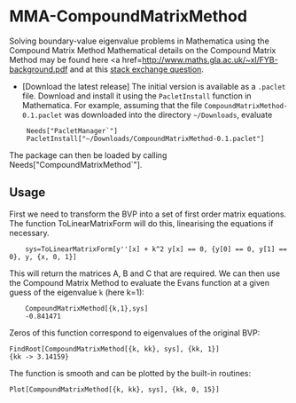 # MMA-CompoundMatrixMethod
Solving boundary-value eigenvalue problems in Mathematica using the Compound Matrix Method
Mathematical details on the Compound Matrix Method may be found here <a href=http://www.maths.gla.ac.uk/~xl/FYB-background.pdf</a> and at this <a href=https://mathematica.stackexchange.com/questions/155079/finding-eigenvalues-for-a-boundary-value-problem>stack exchange question</a>. 


 - [Download the latest release]
 The initial version is available as a  `.paclet` file. Download and install it using the `PacletInstall` function in Mathematica.  For example, assuming that the file `CompoundMatrixMethod-0.1.paclet` was downloaded into the directory `~/Downloads`, evaluate

        Needs["PacletManager`"]
        PacletInstall["~/Downloads/CompoundMatrixMethod-0.1.paclet"]

The package can then be loaded by calling Needs["CompoundMatrixMethod`"].

## Usage

First we need to transform the BVP into a set of first order matrix equations. The function ToLinearMatrixForm will do this, linearising the equations if necessary. 

        sys=ToLinearMatrixForm[y''[x] + k^2 y[x] == 0, {y[0] == 0, y[1] == 0}, y, {x, 0, 1}]

This will return the matrices A, B and C that are required. We can then use the Compound Matrix Method to evaluate the Evans function at a given guess of the eigenvalue `k` (here k=1):

        CompoundMatrixMethod[{k,1},sys]
        -0.841471
    
Zeros of this function correspond to eigenvalues of the original BVP: 

    FindRoot[CompoundMatrixMethod[{k, kk}, sys], {kk, 1}]
    {kk -> 3.14159}
    
The function is smooth and can be plotted by the built-in routines:
    
    Plot[CompoundMatrixMethod[{k, kk}, sys], {kk, 0, 15}]
   
